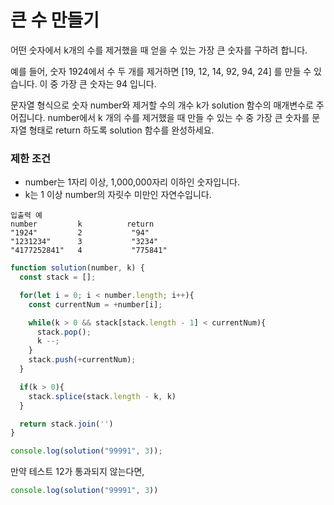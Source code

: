 # 큰 수 만들기

어떤 숫자에서 k개의 수를 제거했을 때 얻을 수 있는 가장 큰 숫자를 구하려 합니다.

예를 들어, 숫자 1924에서 수 두 개를 제거하면 [19, 12, 14, 92, 94, 24] 를 만들 수 있습니다. 이 중 가장 큰 숫자는 94 입니다.

문자열 형식으로 숫자 number와 제거할 수의 개수 k가 solution 함수의 매개변수로 주어집니다. number에서 k 개의 수를 제거했을 때 만들 수 있는 수 중 가장 큰 숫자를 문자열 형태로 return 하도록 solution 함수를 완성하세요.

### 제한 조건
* number는 1자리 이상, 1,000,000자리 이하인 숫자입니다.
* k는 1 이상 number의 자릿수 미만인 자연수입니다.

```
입출력 예
number         k          return
"1924"         2           "94"
"1231234"      3           "3234"
"4177252841"   4           "775841"
```

```js
function solution(number, k) {
  const stack = [];

  for(let i = 0; i < number.length; i++){
    const currentNum = +number[i];

    while(k > 0 && stack[stack.length - 1] < currentNum){
      stack.pop();
      k --;
    }
    stack.push(+currentNum);
  }

  if(k > 0){
    stack.splice(stack.length - k, k)
  }

  return stack.join('')
}

console.log(solution("99991", 3));
```

만약 테스트 12가  통과되지 않는다면,
```js
console.log(solution("99991", 3))
```